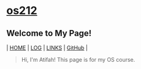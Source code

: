 # [os212](https://atifahnabilla.github.io/os212/)
## Welcome to My Page!
| [HOME](.) | [LOG](https://atifahnabilla.github.io/os212/TXT/mylog.txt) | [LINKS](/os212/LINKS/) | [GitHub](https://github.com/atifahnabilla/os212) |
> Hi, I'm Atifah! This page is for my OS course.
